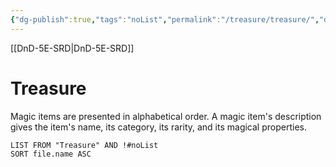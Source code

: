 ```yaml
---
{"dg-publish":true,"tags":"noList","permalink":"/treasure/treasure/","dgHomeLink":false,"dgPassFrontmatter":true}
---
```


[[DnD-5E-SRD|DnD-5E-SRD]]
# Treasure

Magic items are presented in alphabetical order. A magic item's description gives the item's name, its category, its rarity, and its magical properties.

```dataview
LIST FROM "Treasure" AND !#noList
SORT file.name ASC
```
